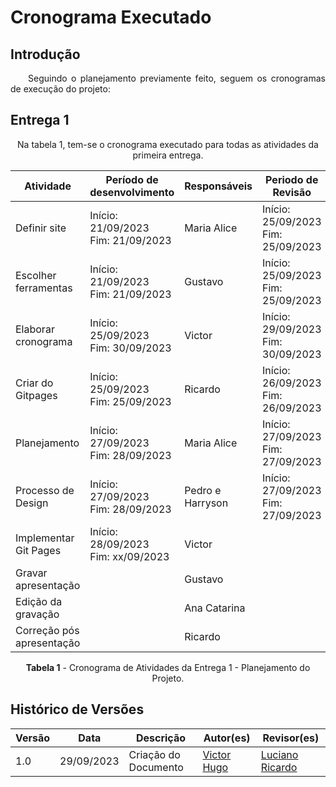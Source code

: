 # Cronograma Executado

## Introdução
<p style="text-align: justify;">&emsp;&emsp;Seguindo o planejamento previamente feito, seguem os cronogramas de execução do projeto: </p>


## Entrega 1
<center>
Na tabela 1, tem-se o cronograma executado para todas as atividades da primeira entrega.

| Atividade                 | Período de desenvolvimento             | Responsáveis | Periodo de Revisão                     | Revisores   |
| ------------------------- | -------------------------------------- | ------------ | -------------------------------------- | ----------- |
| Definir site              | Início: 21/09/2023 <br>Fim: 21/09/2023 | Maria Alice  | Início: 25/09/2023 <br>Fim: 25/09/2023 | Harryson    |
| Escolher ferramentas      | Início: 21/09/2023 <br>Fim: 21/09/2023 | Gustavo      | Início: 25/09/2023 <br>Fim: 25/09/2023 | Victor      |
| Elaborar cronograma       | Início: 25/09/2023 <br>Fim: 30/09/2023 | Victor       | Início: 29/09/2023 <br>Fim: 30/09/2023 | Ricardo     |
| Criar do Gitpages         | Início: 25/09/2023 <br>Fim: 25/09/2023 | Ricardo      | Início: 26/09/2023 <br>Fim: 26/09/2023 | Maria Alice |
| Planejamento              | Início: 27/09/2023 <br>Fim: 28/09/2023 | Maria Alice  | Início: 27/09/2023 <br>Fim: 27/09/2023 | Ricardo     |
| Processo de Design        | Início: 27/09/2023 <br>Fim: 28/09/2023 | Pedro e Harryson| Início: 27/09/2023 <br>Fim: 27/09/2023 | Gustavo  |
| Implementar Git Pages     | Início: 28/09/2023 <br>Fim: xx/09/2023 | Victor       |                                        | Ana Catarina|
| Gravar apresentação       |                                        | Gustavo      |                                        | Harry       |
| Edição da gravação        |                                        | Ana Catarina |                                        | Victor      |
| Correção pós apresentação |                                        | Ricardo      |                                        | Pedro       |

**Tabela 1** - Cronograma de Atividades da Entrega 1 - Planejamento do Projeto.

</center>



## Histórico de Versões

| Versão |    Data    | Descrição                                                                | Autor(es)                                                                                           | Revisor(es)                                     |
| ------ | :--------: | ------------------------------------------------------------------------ | --------------------------------------------------------------------------------------------------- | ----------------------------------------------- |
| 1.0    | 29/09/2023 | Criação do Documento| [Victor Hugo](https://github.com/ViictorHugoo)|[Luciano Ricardo](https://github.com/l-ricardo)|
